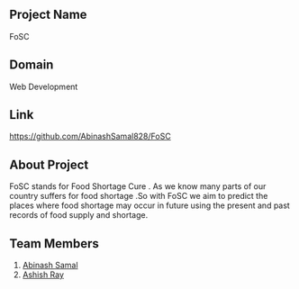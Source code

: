## Project Name

FoSC

## Domain

Web Development

## Link

https://github.com/AbinashSamal828/FoSC

## About Project

FoSC stands for Food Shortage Cure . As we know many parts of our country suffers for food shortage .So with FoSC we aim to 
predict the places where food shortage may occur in future using the present and past records of food supply and shortage.

## Team Members

 1. [Abinash Samal](https://github.com/AbinashSamal828)
 2. [Ashish Ray](https://github.com/AshisRay)
